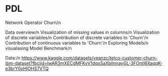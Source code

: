 # PDL
Network Operator Churn/n

Data overview/n
Visualization of missing values in columns/n
Visualization of discrete variables/n
Contribution of discrete variables to 'Churn'/n
Contribution of continuous variables to 'Churn'/n
Exploring Models/n
visualasing Model Benchmark/n



Data:/n
https://www.kaggle.com/datasets/yeanzc/telco-customer-churn-ibm-dataset?fbclid=IwAR3mXECdMFKvV1dqxSaXbllnnayGL-3FOntI6XaqqK-e3brY0xHIOHS7VTQ
